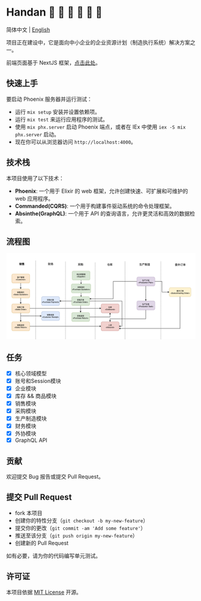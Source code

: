 # Handan :construction: :construction: :construction:  :construction: :construction: :construction: 

简体中文 | [English](./README.EN.md)

项目正在建设中，它是面向中小企业的企业资源计划（制造执行系统）解决方案之一。

前端页面基于 NextJS 框架，[点击此处](https://github.com/zven21/handan_web)。

## **快速上手**

要启动 Phoenix 服务器并运行测试：
* 运行 `mix setup` 安装并设置依赖项。
* 运行 `mix test` 来运行应用程序的测试。
* 使用 `mix phx.server` 启动 Phoenix 端点，或者在 IEx 中使用 `iex -S mix phx.server` 启动。
* 现在你可以从浏览器访问 `http://localhost:4000`。

## **技术栈**

本项目使用了以下技术：

* **Phoenix**: 一个用于 Elixir 的 web 框架，允许创建快速、可扩展和可维护的 web 应用程序。
* **Commanded(CQRS)**: 一个用于构建事件驱动系统的命令处理框架。
* **Absinthe(GraphQL)**: 一个用于 API 的查询语言，允许更灵活和高效的数据检索。


## **流程图**

![flow](./docs/flow.jpg)

## **任务**

- [x] 核心领域模型
- [x] 账号和Session模块
- [x] 企业模块
- [x] 库存 && 商品模块
- [x] 销售模块
- [x] 采购模块
- [x] 生产制造模块
- [x] 财务模块
- [x] 外协模块
- [x] GraphQL API

## **贡献**

欢迎提交 Bug 报告或提交 Pull Request。

## **提交 Pull Request**

* fork 本项目
* 创建你的特性分支（`git checkout -b my-new-feature`）
* 提交你的更改（`git commit -am 'Add some feature'`）
* 推送至该分支（`git push origin my-new-feature`）
* 创建新的 Pull Request

如有必要，请为你的代码编写单元测试。

## **许可证**

本项目依据 [MIT License](http://opensource.org/licenses/MIT) 开源。
